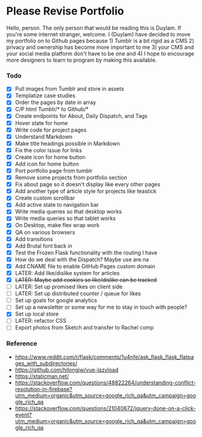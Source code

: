 # Please Revise Portfolio

Hello, person. The only person that would be reading this is Duylam.
If you're some internet stranger, welcome. I (Duylam) have decided to move my
portfolio on to Github pages because 1) Tumblr is a bit rigid as a CMS 2) privacy
and ownership has become more important to me 3) your CMS and your social media
platform don't have to be one and 4) I hope to encourage more designers to learn
to program by making this available.

### Todo
- [x] Pull images from Tumblr and store in assets
- [x] Templatize case studies
- [x] Order the pages by date in array
- [x] C/P html Tumblr/* to Github/*
- [x] Create endpoints for About, Daily Dispatch, and Tags
- [x] Hover state for home
- [x] Write code for project pages
- [x] Understand Markdown
- [x] Make title headings possible in Markdown
- [x] Fix the color issue for links
- [x] Create icon for home button
- [x] Add icon for home button
- [x] Port portfolio page from tumblr
- [x] Remove some projects from portfolio section
- [x] Fix about page so it doesn't display like every other pages
- [x] Add another type of article style for projects like teastick
- [x] Create custom scrollbar
- [x] Add active state to navigation bar
- [x] Write media queries so that desktop works
- [x] Write media queries so that tablet works
- [x] On Desktop, make flex wrap work
- [x] QA on various browsers
- [x] Add transitions
- [x] Add Brutal font back in
- [x] Test the Frozen Flask functionality with the routing I have
- [x] How do we deal with the Dispatch? Maybe use are.na
- [x] Add CNAME file to enable GitHub Pages custom domain
- [x] LATER: Add like/dislike system for articles
- [x] ~~LATER: Maybe add cookies so like/dislike can be tracked~~
- [ ] LATER: Set up promised likes on client side
- [ ] LATER: Set up distributed counter / queue for likes
- [ ] Set up goals for google analytics
- [ ] Set up a newsletter or some way for me to stay in touch with people?
- [x] Set up local store
- [ ] LATER: refactor CSS
- [ ] Export photos from Sketch and transfer to Rachel comp

### Reference
- https://www.reddit.com/r/flask/comments/1u4nfe/ask_flask_flask_flatpages_with_subdirectories/
- https://github.com/hilongjw/vue-lazyload
- https://staticman.net/
- https://stackoverflow.com/questions/48822264/understanding-conflict-resolution-in-firebase?utm_medium=organic&utm_source=google_rich_qa&utm_campaign=google_rich_qa
- https://stackoverflow.com/questions/21040672/jquery-done-on-a-click-event?utm_medium=organic&utm_source=google_rich_qa&utm_campaign=google_rich_qa
